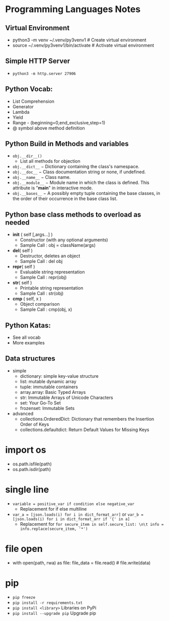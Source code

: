 # Programming Languages Notes

## Virtual Environment
* python3 -m venv ~/.venv/py3venv1  # Create virtual environment
* source ~/.venv/py3venv1/bin/activate  # Activate virtual environment

## Simple HTTP Server
* `python3 -m http.server 27906`

## Python Vocab:
* List Comprehension
* Generator
* Lambda
* Yield
* Range - (beginning=0,end_exclusive,step=1)
* @ symbol above method definition

## Python Build in Methods and variables
* `obj.__dir__()`
  * List all methods for objection
* `obj.__dict__` − Dictionary containing the class's namespace.
* `obj.__doc__` − Class documentation string or none, if undefined.
* `obj.__name__` − Class name.
* `obj.__module__` − Module name in which the class is defined. This attribute is "__main__" in interactive mode.
* `obj.__bases__` − A possibly empty tuple containing the base classes, in the order of their occurrence in the base class list.

## Python base class methods to overload as needed
* __init__ ( self [,args...] )
  * Constructor (with any optional arguments)
  * Sample Call : obj = className(args)
* __del__( self )
  * Destructor, deletes an object
  * Sample Call : del obj
* __repr__( self )
  * Evaluable string representation
  * Sample Call : repr(obj)
* __str__( self )
  * Printable string representation
  * Sample Call : str(obj)
* __cmp__ ( self, x )
  * Object comparison
  * Sample Call : cmp(obj, x)


## Python Katas:
* See all vocab
* More examples

## Data structures
* simple
  * dictionary: simple key-value structure
  * list: mutable dynamic array
  * tuple: immutable containers
  * array.array: Basic Typed Arrays
  * str: Immutable Arrays of Unicode Characters
  * set: Your Go-To Set
  * frozenset: Immutable Sets
* advanced
  * collections.OrderedDict: Dictionary that remembers the Insertion Order of Keys
  * collections.defaultdict: Return Default Values for Missing Keys

# import os
* os.path.isfile(path)
* os.path.isdir(path)

# single line
* `variable = positive_var if condition else negative_var`
  * Replacement for if else multiline
* `var_a = [json.loads(i) for i in dict_format_arr]` or `var_b = [json.loads(i) for i in dict_format_arr if '{' in a]`
  * Replacement for `for secure_item in self.secure_list: \n\t info = info.replace(secure_item, '*')`

# file open
* with open(path, rwa) as file:
  file_data = file.read() # file.write(data)

# pip
* `pip freeze`
* `pip install -r requirements.txt`
* `pip install <library>` Libraries on PyPi
* `pip install --upgrade pip` Upgrade pip
